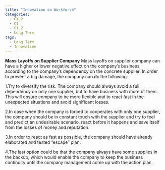```yaml
---
title: "Innovation on Workforce"
categories:
  - CX.2
  - C1
  - C1.2
  - Long Term
tags:
  - Long Term
  - Innovation
---
```


**Mass Layoffs on Supplier Company**
Mass layoffs on supplier company can have a higher or lower negative effect on the company’s business, according to the company’s dependency on the concrete supplier. In order to prevent a big damage, the company can do the following:

1.Try to diversify the risk. The company should always avoid a full dependency on only one supplier, but to have business with more of them. This will ensure company to be more flexible and to react fast in the unexpected situations and avoid significant losses. 

2.In case when the company is forced to cooperates with only one supplier, the company should be in constant touch with the supplier and try to feel and predict an undesirable scenario, react before it happens and save itself from the losses of money and reputation.

3.In order to react as fast as possible, the company should have already elaborated and tested “escape” plan.

4.The last option could be that the company always have some supplies in the backup, which would enable the company to keep the business continuity until the company management come up with the action plan.
